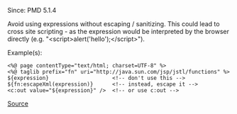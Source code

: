 Since: PMD 5.1.4

Avoid using expressions without escaping / sanitizing. This could lead to cross site scripting - as the expression
would be interpreted by the browser directly (e.g. &quot;&lt;script&gt;alert('hello');&lt;/script&gt;&quot;).

Example(s):
```
<%@ page contentType="text/html; charset=UTF-8" %>
<%@ taglib prefix="fn" uri="http://java.sun.com/jsp/jstl/functions" %>
${expression}                    <!-- don't use this -->
${fn:escapeXml(expression)}      <!-- instead, escape it -->
<c:out value="${expression}" />  <!-- or use c:out -->
```

[Source](https://pmd.github.io/pmd-5.6.1/pmd-jsp/rules/jsp/basic.html#NoUnsanitizedJSPExpression)
